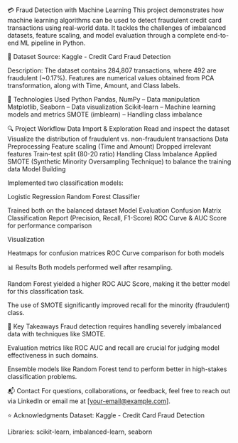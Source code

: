 💳 Fraud Detection with Machine Learning
This project demonstrates how machine learning algorithms can be used to detect fraudulent credit card transactions using real-world data. It tackles the challenges of imbalanced datasets, feature scaling, and model evaluation through a complete end-to-end ML pipeline in Python.

📁 Dataset
Source: Kaggle - Credit Card Fraud Detection

Description: The dataset contains 284,807 transactions, where 492 are fraudulent (~0.17%). Features are numerical values obtained from PCA transformation, along with Time, Amount, and Class labels.

🧠 Technologies Used
Python
Pandas, NumPy – Data manipulation
Matplotlib, Seaborn – Data visualization
Scikit-learn – Machine learning models and metrics
SMOTE (imblearn) – Handling class imbalance

🔍 Project Workflow
Data Import & Exploration
Read and inspect the dataset
Visualize the distribution of fraudulent vs. non-fraudulent transactions
Data Preprocessing
Feature scaling (Time and Amount)
Dropped irrelevant features
Train-test split (80-20 ratio)
Handling Class Imbalance
Applied SMOTE (Synthetic Minority Oversampling Technique) to balance the training data
Model Building

Implemented two classification models:

Logistic Regression
Random Forest Classifier

Trained both on the balanced dataset
Model Evaluation
Confusion Matrix
Classification Report (Precision, Recall, F1-Score)
ROC Curve & AUC Score for performance comparison

Visualization

Heatmaps for confusion matrices
ROC Curve comparison for both models

📊 Results
Both models performed well after resampling.

Random Forest yielded a higher ROC AUC Score, making it the better model for this classification task.

The use of SMOTE significantly improved recall for the minority (fraudulent) class.

📌 Key Takeaways
Fraud detection requires handling severely imbalanced data with techniques like SMOTE.

Evaluation metrics like ROC AUC and recall are crucial for judging model effectiveness in such domains.

Ensemble models like Random Forest tend to perform better in high-stakes classification problems.


📬 Contact
For questions, collaborations, or feedback, feel free to reach out via LinkedIn or email me at [your-email@example.com].

⭐ Acknowledgments
Dataset: Kaggle - Credit Card Fraud Detection

Libraries: scikit-learn, imbalanced-learn, seaborn

